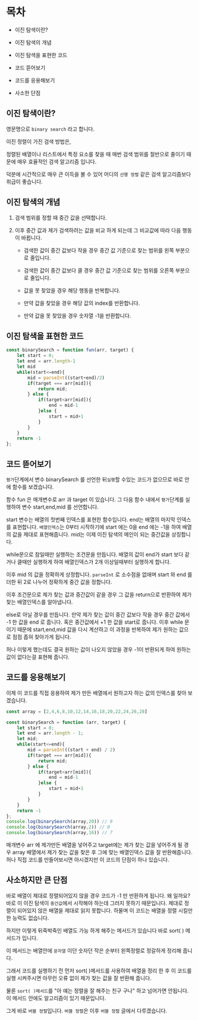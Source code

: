 # 목차
- 이진 탐색이란?

- 이진 탐색의 개념

- 이진 탐색을 표현한 코드

- 코드 뜯어보기

- 코드를 응용해보기

- 사소한 단점

## 이진 탐색이란?
영문명으로 `binary search` 라고 합니다.

 이진 정렬이 가진 검색 방법은, 

정렬된 배열이나 리스트에서 특정 요소를 찾을 때 매번 검색 범위를 절반으로 줄이기 때문에 매우 효율적인 검색 알고리즘 입니다.

덕분에 시간적으로 매우 큰 이득을 볼 수 있어 어디의 `선행 정렬` 같은 검색 알고리즘보다 취급이 좋습니다.

## 이진 탐색의 개념
1. 검색 범위를 정할 때 중간 값을 선택합니다.

2. 이후 중간 값과 제가 검색하려는 값을 비교 하게 되는데 그 비교값에 따라 다음 행동이 바뀝니다.

    -  검색한 값이 중간 값보다 작을 경우 중간 값 기준으로 찾는 범위를 왼쪽 부분으로 줄입니다.

    -  검색한 값이 중간 값보다 클 경우 중간 값 기준으로 찾는 범위를 오른쪽 부분으로 줄입니다.

    -  값을 못 찾았을 경우 해당 행동을 반복합니다.

    -  만약 값을 찾았을 경우 해당 값의 index를 반환합니다.
    
    -  만약 값을 못 찾았을 경우 숫자열 -1을 반환합니다.

## 이진 탐색을 표현한 코드
```js
const binarySearch = function fun(arr, target) {
    let start = 0;
    let end = arr.length-1
    let mid
    while(start<=end){
        mid = parseInt((start+end)/2)
        if(target === arr[mid]){
            return mid;
        } else {
            if(target<arr[mid]){
                end = mid-1
            }else {
                start = mid+1
            }
        }
    }
    return -1
};
```
## 코드 뜯어보기
`평가`단계에서 변수 binarySearch 를 선언한 뒤`실행`할 수있는 코드가 없으므로 바로 안에 함수를 보겠습니다.

함수 fun 은 매개변수로 arr 과 target 이 있습니다. 그 다음 함수 내에서 `평가`단계를 실행하여 변수 start,end,mid 를 선언합니다.

start 변수는 배열의 첫번째 인덱스를 표현한 함수입니다. end는 배열의 마지막 인덱스를 표현합니다. `배열인덱스`는 0부터 시작하기에 start 에는 0을 end 에는 -1을 하여 배열의 값을 제대로 표현해줍니다. mid는 이제 이진 탐색의 메인이 되는 중간값을 상징합니다.

while문으로 참일때만 실행하는 조건문을 만듭니다. 배열의 값이 end가 start 보다 같거나 클때만 실행하게 하여 배열인덱스가 2개 이상일때부터 실행하게 합니다.

이후 mid 의 값을 정확하게 상정합니다. `parseInt` 로 소수점을 없애며 start 와 end 를 더한 뒤 2로 나누어 정확하게 중간 값을 정합니다.

이후 조건문으로 제가 찾는 값과 중간값이 같을 경우 그 값을 return으로 반환하여 제가 찾는 배열인덱스를 알아냅니다. 

else로 아닐 경우를 만듭니다. 만약 제가 찾는 값이 중간 값보다 작을 경우 중간 값에서 -1 한 값을 end 로 줍니다. 혹은 중간값에서 +1 한 값을 start로 줍니다. 이후 while 문 이기 때문에 start,end,mid 값을 다시 계산하고 이 과정을 반복하여 제가 원하는 값으로 점점 좁혀 찾아가게 됩니다.

허나 이렇게 했는데도 결국 원하는 값이 나오지 않았을 경우 -1이 반환되게 하여 원하는 값이 없다는걸 표현해 줍니다.


## 코드를 응용해보기

이제 이 코드를 직접 응용하여 제가 만든 배열에서 원하고자 하는 값의 인덱스를 찾아 보겠습니다.

```js
const array = [2,4,6,8,10,12,14,16,18,20,22,24,26,28]

const binarySearch = function (arr, target) {
    let start = 0;
    let end = arr.length - 1;
    let mid;
    while(start<=end){
        mid = parseInt((start + end) / 2)
        if(target === arr[mid]){
            return mid;
        } else {
            if(target<arr[mid]){
                end = mid-1
            }else {
                start = mid+1
            }
        }
    }
    return -1
};
console.log(binarySearch(array,20)) // 9
console.log(binarySearch(array,2)) // 0
console.log(binarySearch(array,16)) // 7
```
매개변수 arr 에 제가만든 배열을 넣어주고 target에는 제가 찾는 값을 넣어주게 될 경우 array 배열에서 제가 찾는 값을 찾은 후 그에 맞는 배열인덱스 값을 잘 반환해줍니다. 허나 직접 코드를 만들어보시면 아시겠지만 이 코드의 단점이 하나 있습니다.

## 사소하지만 큰 단점
바로 배열이 제대로 정렬되어있지 않을 경우 코드가 -1 만 반환하게 됩니다. 왜 일까요? 바로 이 이진 탐색이 `중간값`에서 시작해야 하는데 그러지 못하기 때문입니다. 제대로 정렬이 되어있지 않은 배열을 제대로 읽지 못합니다. 하물며 이 코드는 배열을 정렬 시킬만한 능력도 없습니다.

하지만 이렇게 뒤죽박죽인 배열도 가능 하게 해주는 메서드가 있습니다 바로  sort( ) 메서드가 입니다. 

이 메서드는 배열안에 `문자열` 이던 숫자던 작은 순부터 왼쪽정렬로 정갈하게 정리해 줍니다.

그래서 코드를 실행하기 전 먼저 sort( )메서드를 사용하여 배열을 정리 한 후 이 코드를 실행 시켜주시면 아무런 오류 없이 제가 찾는 값을 잘 반환해 줍니다.

물론 `sort( )메서드`를 "아 얘는 정렬을 잘 해주는 친구 구나" 하고 넘어가면 안됩니다. 이 메서드 안에도 알고리즘이 있기 때문입니다.

그게 바로 `버블 정렬`입니다. `버블 정렬`은 이후 `버블 정렬` 글에서 다루겠습니다.